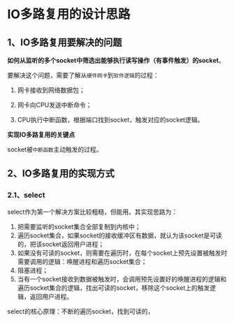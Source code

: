 # IO多路复用的设计思路

## 1、IO多路复用要解决的问题

**如何从监听的多个socket中筛选出能够执行读写操作（有事件触发）的socket**。



要解决这个问题，需要了解从`硬件网卡`到`软件逻辑`的过程：

1. 网卡接收到网络数据包；

2. 网卡向CPU发送中断命令；

3. CPU执行中断函数，根据端口找到socket，触发对应的socket逻辑。

   

**实现IO多路复用的关键点**

socket被`中断函数`主动触发的过程。

## 2、IO多路复用的实现方式

### 2.1、select

select作为第一个解决方案比较粗糙，但能用。其实现思路为：

1. 把需要监听的socket集合全部复制到内核中；
2. 遍历socket集合，如果socket的接收缓冲区有数据，就认为该socket是可读的，把该socket返回用户进程；
3. 如果没有可读的socket，则需要在遍历时，在每个socket上预先设置被触发时需要调用的逻辑：唤醒进程和遍历socket集合；
4. 阻塞进程；
5. 当有一个socket接收到数据被触发时，会调用预先设置好的唤醒进程的逻辑和遍历socket集合的逻辑，找出可读的socket，移除这个socket上的触发逻辑，返回用户进程。

select的核心原理：不断的遍历socket，找到可读的，